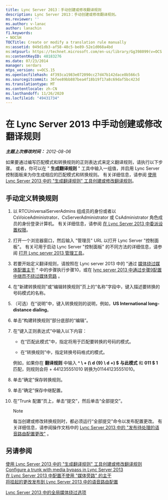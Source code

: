 ```yaml
---
title: Lync Server 2013：手动创建或修改翻译规则
description: Lync Server 2013：手动创建或修改翻译规则。
ms.reviewer: ''
ms.author: v-lanac
author: lanachin
f1.keywords:
- NOCSH
TOCTitle: Create or modify a translation rule manually
ms:assetid: 049d1db3-af58-48c5-be89-52e1d068a4bd
ms:mtpsurl: https://technet.microsoft.com/en-us/library/Gg398099(v=OCS.15)
ms:contentKeyID: 48183276
ms.date: 07/23/2014
manager: serdars
mtps_version: v=OCS.15
ms.openlocfilehash: 4f393ca1983e072090cc27d47b142dace8b566c5
ms.sourcegitcommit: 36fee89bb887bea4f18b19f17a8c69daf5bc423d
ms.translationtype: MT
ms.contentlocale: zh-CN
ms.lasthandoff: 11/26/2020
ms.locfileid: "49431734"
---
```

# <a name="create-or-modify-a-translation-rule-manually-in-lync-server-2013"></a>在 Lync Server 2013 中手动创建或修改翻译规则

<div data-xmlns="http://www.w3.org/1999/xhtml">

<div class="topic" data-xmlns="http://www.w3.org/1999/xhtml" data-msxsl="urn:schemas-microsoft-com:xslt" data-cs="https://msdn.microsoft.com/">

<div data-asp="https://msdn2.microsoft.com/asp">



</div>

<div id="mainSection">

<div id="mainBody">

<span> </span>

_**主题上次修改时间：** 2012-08-06_

如果要通过编写匹配模式和转换规则的正则表达式来定义翻译规则，请执行以下步骤。 或者，你可以在 " **生成翻译规则** " 工具中输入一组值，并启用 Lync Server 控制面板来为你生成相应的匹配模式和转换规则。 有关详细信息，请参阅 [使用 Lync Server 2013 中的 "生成翻译规则" 工具创建或修改翻译规则](lync-server-2013-create-or-modify-a-translation-rule-by-using-the-build-a-translation-rule-tool.md)。

<div>

## <a name="to-define-a-translation-rule-manually"></a>手动定义转换规则

1.  以 RTCUniversalServerAdmins 组成员的身份或者以 CsVoiceAdministrator、CsServerAdministrator 或 CsAdministrator 角色成员的身份登录计算机。 有关详细信息，请参阅 [在 Lync Server 2013 中委派设置权限](lync-server-2013-delegate-setup-permissions.md)。

2.  打开一个浏览器窗口，然后输入 "管理员" URL 以打开 Lync Server "控制面板"。 有关可用于启动 Lync Server "控制面板" 的不同方法的详细信息，请参阅 [打开 Lync server 2013 管理工具](lync-server-2013-open-lync-server-administrative-tools.md)。

3.  若要开始定义翻译规则，请按照在 Lync server 2013 中的 "通过 [媒体绕过媒体配置主干](lync-server-2013-configure-a-trunk-with-media-bypass.md) " 中的步骤执行步骤10，或在 [lync server 2013 中通过步骤9配置中继而不绕过媒体旁路](lync-server-2013-configure-a-trunk-without-media-bypass.md) 。

4.  在“新建转换规则”或“编辑转换规则”页上的“名称”字段中，键入描述要转换的号码模式的名称。

5.  （可选）在“说明”中，键入转换规则的说明，例如，**US International long-distance dialing**。

6.  单击“构建转换规则”部分底部的“编辑”。

7.  在“键入正则表达式”中输入以下内容：
    
      - 在“匹配此模式”中，指定将用于匹配要转换的号码的模式。
    
      - 在“转换规则”中，指定转换号码格式的模式。
    
    例如，如果你在 **翻译规则** 中输入 **^ \\ + (\\ d {9} \\ d +) $** **与此模式** 和 **011 $ 1** 匹配，则规则会将 + 441235551010 转换为011441235551010。

8.  单击“确定”保存转换规则。

9.  单击“确定”保存中继配置。

10. 在“Trunk 配置”页上，单击“提交”，然后单击“全部提交”。
    
    <div>
    

    > [!NOTE]  
    > 每当创建或修改转换规则时，都必须运行“全部提交”<STRONG></STRONG>命令以发布配置更改。 有关详细信息，请参阅操作文档中的 <A href="lync-server-2013-publish-pending-changes-to-the-voice-routing-configuration.md">Lync Server 2013 中的 "发布待处理的语音路由配置更改"</A> 。

    
    </div>

</div>

<div>

## <a name="see-also"></a>另请参阅


[使用 Lync Server 2013 中的 "生成翻译规则" 工具创建或修改翻译规则](lync-server-2013-create-or-modify-a-translation-rule-by-using-the-build-a-translation-rule-tool.md)  
[Configure a trunk with media bypass in Lync Server 2013](lync-server-2013-configure-a-trunk-with-media-bypass.md)  
[在 Lync Server 2013 中配置不使用 "媒体旁路" 的主干](lync-server-2013-configure-a-trunk-without-media-bypass.md)  
[将挂起的更改发布到 Lync Server 2013 中的语音路由配置](lync-server-2013-publish-pending-changes-to-the-voice-routing-configuration.md)  


[Lync Server 2013 中的全局媒体绕过选项](lync-server-2013-global-media-bypass-options.md)  
  

</div>

</div>

<span> </span>

</div>

</div>

</div>


